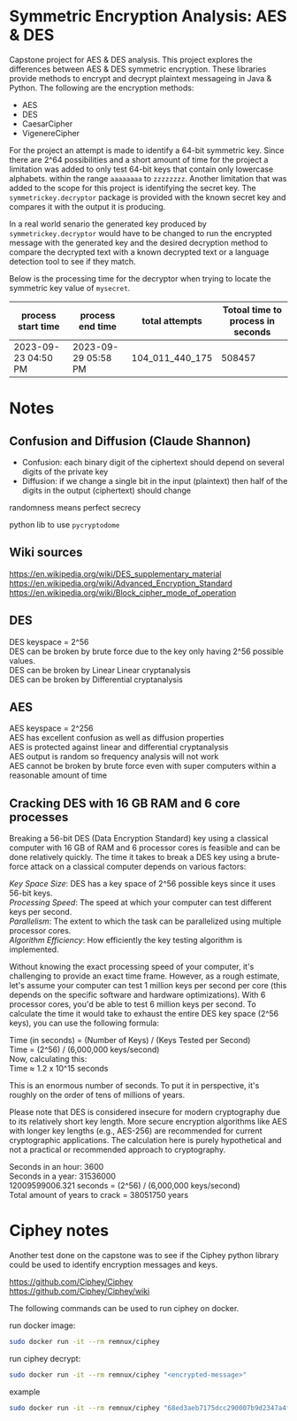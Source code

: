 # Symmetric Encryption Analysis: AES & DES

Capstone project for AES & DES analysis. This project explores the differences between AES & DES symmetric encryption. These libraries provide methods to encrypt and decrypt plaintext messageing in Java & Python. The following are the encryption methods:

- AES
- DES
- CaesarCipher
- VigenereCipher

For the project an attempt is made to identify a 64-bit symmetric key. Since there are 2^64 possibilities and a short amount of time for the project a limitation was added to only test 64-bit keys that contain only lowercase alphabets. within the range `aaaaaaaa` to `zzzzzzzz`. Another limitation that was added to the scope for this project is identifying the secret key. The `symmetrickey.decryptor` package is provided with the known secret key and compares it with the output it is producing. 

In a real world senario the generated key produced by `symmetrickey.decryptor` would have to be changed to run the encrypted message with the generated key and the desired decryption method to compare the decrypted text with a known decrypted text or a language detection tool to see if they match.

Below is the processing time for the decryptor when trying to locate the symmetric key value of `mysecret`.

|process start time |process end time   |total attempts |Totoal time to process in seconds|
|-------------------|-------------------|---------------|---------------------------------|
|2023-09-23 04:50 PM|2023-09-29 05:58 PM|104_011_440_175|508457                           |


# Notes
## Confusion and Diffusion (Claude Shannon)
  - Confusion: each binary digit of the ciphertext should depend on several digits of the private key
  - Diffusion: if we change a single bit in the input (plaintext) then half of the digits in the output (ciphertext) should change

randomness means perfect secrecy 

python lib to use `pycryptodome`

## Wiki sources
https://en.wikipedia.org/wiki/DES_supplementary_material \
https://en.wikipedia.org/wiki/Advanced_Encryption_Standard \
https://en.wikipedia.org/wiki/Block_cipher_mode_of_operation 

## DES

DES keyspace = 2^56 \
DES can be broken by brute force due to the key only having 2^56 possible values. \
DES can be broken by Linear Linear cryptanalysis \
DES can be broken by Differential cryptanalysis 


## AES

AES keyspace = 2^256 \
AES has excellent confusion as well as diffusion properties \
AES is protected against linear and differential cryptanalysis \
AES output is random so frequency analysis will not work \
AES cannot be broken by brute force even with super computers within a reasonable amount of time




## Cracking DES with  16 GB RAM and  6 core processes

Breaking a 56-bit DES (Data Encryption Standard) key using a classical computer with 16 GB of RAM and 6 processor cores is feasible and can be done relatively quickly.
The time it takes to break a DES key using a brute-force attack on a classical computer depends on various factors:

*Key Space Size*: DES has a key space of 2^56 possible keys since it uses 56-bit keys. \
*Processing Speed*: The speed at which your computer can test different keys per second. \
*Parallelism*: The extent to which the task can be parallelized using multiple processor cores. \
*Algorithm Efficiency*: How efficiently the key testing algorithm is implemented.

Without knowing the exact processing speed of your computer, it's challenging to provide an exact time frame. However, as a rough estimate, 
let's assume your computer can test 1 million keys per second per core (this depends on the specific software and hardware optimizations). 
With 6 processor cores, you'd be able to test 6 million keys per second.
To calculate the time it would take to exhaust the entire DES key space (2^56 keys), you can use the following formula:

Time (in seconds) = (Number of Keys) / (Keys Tested per Second) \
Time = (2^56) / (6,000,000 keys/second) \
Now, calculating this: \
Time ≈ 1.2 x 10^15 seconds

This is an enormous number of seconds. To put it in perspective, it's roughly on the order of tens of millions of years.

Please note that DES is considered insecure for modern cryptography due to its relatively short key length. More secure encryption algorithms like AES with longer key lengths (e.g., AES-256) 
are recommended for current cryptographic applications. 
The calculation here is purely hypothetical and not a practical or recommended approach to cryptography.


Seconds in an hour: 3600 \
Seconds in a year: 31536000 \
12009599006.321 seconds = (2^56) / (6,000,000 keys/second) \
Total amount of years to crack = 38051750 years

# Ciphey notes
Another test done on the capstone was to see if the Ciphey python library could be used to identify encryption messages and keys.

https://github.com/Ciphey/Ciphey \
https://github.com/Ciphey/Ciphey/wiki

The following commands can be used to run ciphey on docker.

run docker image:
``` bash
sudo docker run -it --rm remnux/ciphey
```


run ciphey decrypt:
``` bash
sudo docker run -it --rm remnux/ciphey "<encrypted-message>"
```

example
``` bash
sudo docker run -it --rm remnux/ciphey "68ed3aeb7175dcc290007b9d2347a4fd0b6463b7a0ea1e7b91b47d8e4c822fff"
```
